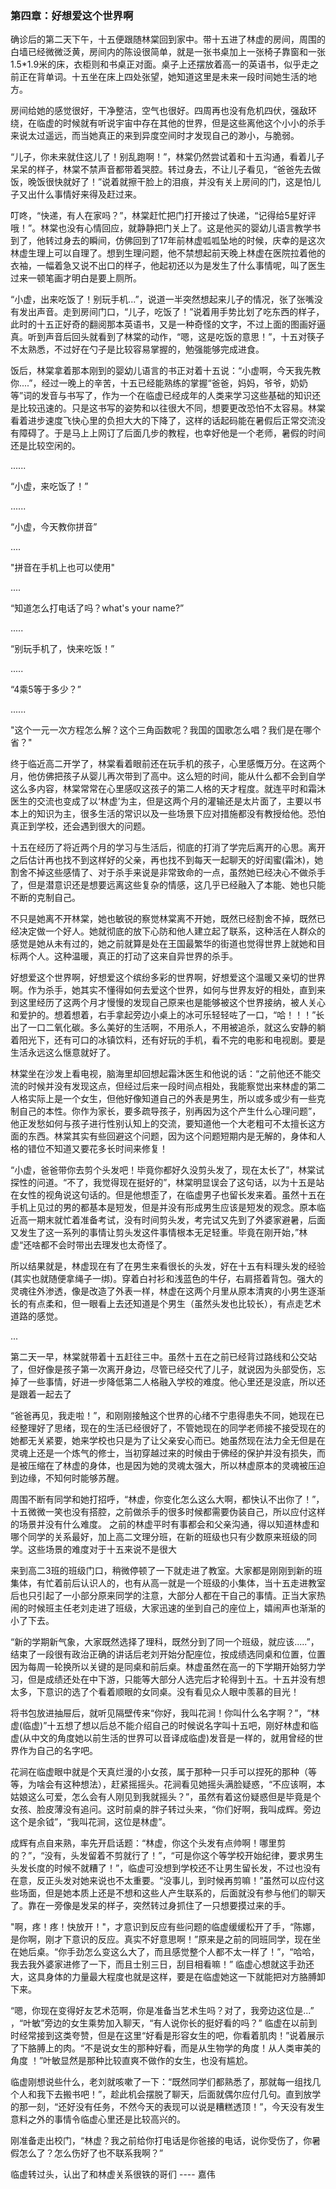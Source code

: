 ### 第四章：好想爱这个世界啊

确诊后的第二天下午，十五便跟随林棠回到家中。带十五进了林虚的房间，周围的白墙已经微微泛黄，房间内的陈设很简单，就是一张书桌加上一张椅子靠窗和一张1.5*1.9米的床，衣柜则和书桌正对面。桌子上还摆放着高一的英语书，似乎走之前正在背单词。十五坐在床上四处张望，她知道这里是未来一段时间她生活的地方。

房间给她的感觉很好，干净整洁，空气也很好。四周再也没有危机四伏，强敌环绕，在临虚的时候就有听说宇宙中存在其他的世界，但是这些离他这个小小的杀手来说太过遥远，而当她真正的来到异度空间时才发现自己的渺小，与脆弱。

“儿子，你未来就住这儿了！别乱跑啊！”，林棠仍然尝试着和十五沟通，看着儿子呆呆的样子，林棠不禁声音都带着哭腔。转过身去，不让儿子看见，“爸爸先去做饭，晚饭很快就好了！”说着就擦干脸上的泪痕，并没有关上房间的门，这是怕儿子又出什么事情好来得及赶过来。

叮咚，“快递，有人在家吗？”，林棠赶忙把门打开接过了快递，“记得给5星好评哦！”。林棠也没有心情回应，就静静把门关上了。这是他买的婴幼儿语言教学书到了，他转过身去的瞬间，仿佛回到了17年前林虚呱呱坠地的时候，庆幸的是这次林虚生理上可以自理了。想到生理问题，他不禁想起前天晚上林虚在医院拉着他的衣袖，一幅着急又说不出口的样子，他起初还以为是发生了什么事情呢，叫了医生过来一顿笔画才明白是要上厕所。

“小虚，出来吃饭了！别玩手机...”，说道一半突然想起来儿子的情况，张了张嘴没有发出声音。走到房间门口，“儿子，吃饭了！”说着用手势比划了吃东西的样子，此时的十五正好奇的翻阅那本英语书，又是一种奇怪的文字，不过上面的图画好逼真。听到声音后回头就看到了林棠的动作，“嗯，这是吃饭的意思！”，十五对筷子不太熟悉，不过好在勺子是比较容易掌握的，勉强能够完成进食。

饭后，林棠拿着那本刚到的婴幼儿语言的书正对着十五说：“小虚啊，今天我先教你....”，经过一晚上的辛苦，十五已经能熟练的掌握“爸爸，妈妈，爷爷，奶奶等”词的发音与书写了，作为一个在临虚已经成年的人类来学习这些基础的知识还是比较迅速的。只是这书写的姿势和以往很大不同，想要更改恐怕不太容易。林棠看着进步速度飞快心里的负担大大的下降了，这样的话起码能在暑假后正常交流没有障碍了。于是马上上网订了后面几步的教程，也幸好他是一个老师，暑假的时间还是比较空闲的。

......

“小虚，来吃饭了！”

......

“小虚，今天教你拼音”

....

"拼音在手机上也可以使用"

....

“知道怎么打电话了吗？what's your name?”

.....

“别玩手机了，快来吃饭！”

.....

“4乘5等于多少？”

......

"这个一元一次方程怎么解？这个三角函数呢？我国的国歌怎么唱？我们是在哪个省？"

终于临近高二开学了，林棠看着眼前还在玩手机的孩子，心里感慨万分。在这两个月，他仿佛把孩子从婴儿再次带到了高中。这么短的时间，能从什么都不会到自学这么多内容，林棠常常在心里感叹这孩子的第二人格的天才程度。就连平时和霜沐医生的交流也变成了以‘林虚’为主，但是这两个月的灌输还是太片面了，主要以书本上的知识为主，很多生活的常识以及一些场景下应对措施都没有教授给他。恐怕真正到学校，还会遇到很大的问题。

十五在经历了将近两个月的学习与生活后，彻底的打消了学完后离开的心思。离开之后估计再也找不到这样好的父亲，再也找不到每天一起聊天的好闺蜜(霜沐)，她割舍不掉这些感情了、对于杀手来说是非常致命的一点，虽然她已经决心不做杀手了，但是潜意识还是想要远离这些复杂的情感，这几乎已经融入了本能、她也只能不断的克制自己。

不只是她离不开林棠，她也敏锐的察觉林棠离不开她，既然已经割舍不掉，既然已经决定做一个好人。她就彻底的放下心防和他人建立起了联系，这种活在人群众的感觉是她从未有过的，她之前就算是处在王国最繁华的街道也觉得世界上就她和目标两个人。这种温暖，真正的打动了这来自异世界的杀手。

好想爱这个世界啊，好想爱这个缤纷多彩的世界啊，好想爱这个温暖又亲切的世界啊。作为杀手，她其实不懂得如何去爱这个世界，如何与世界友好的相处，直到来到这里经历了这两个月才慢慢的发现自己原来也是能够被这个世界接纳，被人关心和爱护的。想着想着，右手拿起旁边小桌上的冰可乐轻轻咗了一口，“哈！！！”长出了一口二氧化碳。多么美好的生活啊，不用杀人，不用被追杀，就这么安静的躺着阳光下，还有可口的冰镇饮料，还有好玩的手机，看不完的电影和电视剧。要是生活永远这么惬意就好了。

林棠坐在沙发上看电视，脑海里却回想起霜沐医生和他说的话：“之前他还不能交流的时候并没有发现这点，但经过后来一段时间点相处，我能察觉出来林虚的第二人格实际上是一个女生，但他好像知道自己的外表是男生，所以或多或少有一些克制自己的本性。你作为家长，要多疏导孩子，别再因为这个产生什么心理问题”，他正发愁如何与孩子进行性别认知上的交流，要知道他一个大老粗可不太擅长这方面的东西。林棠其实有些回避这个问题，因为这个问题短期内是无解的，身体和人格的错位不知道又要花多长时间来修复！

“小虚，爸爸带你去剪个头发吧！毕竟你都好久没剪头发了，现在太长了”，林棠试探性的问道。“不了，我觉得现在挺好的”，林棠明显误会了这句话，以为十五是站在女性的视角说这句话的。但是他想歪了，在临虚男子也留长发来着。虽然十五在手机上见过的男的都基本是短发，但是并没有形成男生应该是短发的观念。原本临近高一期末就忙着准备考试，没有时间剪头发，考完试又先到了外婆家避暑，后面又发生了这一系列的事情让剪头发这件事情根本无足轻重。毕竟在刚开始，”林虚“还啥都不会时带出去理发也太奇怪了。

所以结果就是，林虚现在有了在男生来看很长的头发，好在十五有料理头发的经验(其实也就随便拿绳子一绑)。穿着白衬衫和浅蓝色的牛仔，右肩搭着背包。强大的灵魂往外渗透，像是改造了外表一样，林虚在这两个月里从原本清爽的小男生逐渐长的有点柔和，但一眼看上去还知道是个男生（虽然头发也比较长），有点走艺术道路的感觉。

...

第二天一早，林棠就带着十五赶往三中。虽然十五在之前已经背过路线和公交站了，但好像是孩子第一次离开身边，尽管已经交代了儿子，就说因为头部受伤，忘掉了一些事情，好进一步降低第二人格融入学校的难度。他心里还是没底，所以还是跟着一起去了

“爸爸再见，我走啦！”，和刚刚接触这个世界的心绪不宁患得患失不同，她现在已经整理好了思绪，现在的生活已经很好了，不管她现在的同学老师接不接受现在的她都无关紧要，她来学校也只是为了让父亲安心而已。她虽然现在法力全无但是在灵魂上还是一个炼气的修士，当初穿越过来的时候由于佛经的保护并没有损失，而是被压缩在了林虚的身体，也是因为她的灵魂太强大，所以林虚原本的灵魂被压迫到边缘，不知何时能够苏醒。

周围不断有同学和她打招呼，“林虚，你变化怎么这么大啊，都快认不出你了！”，十五微微一笑也没有搭腔，之前做杀手的很多时候都需要伪装自己，所以应付这样的场景并没有什么难度。 之前的林虚平时有事都会和父亲沟通，得以知道林虚和哪个同学的关系最好，加上高二文理分班，在新的班级也只有少数原来班级的同学。这些场景的难度对于十五来说不是很大

来到高二3班的班级门口，稍微停顿了一下就走进了教室。大家都是刚刚到新的班集体，有忙着前后认识人的，也有从高一就是一个班级的小集体，当十五走进教室后也只引起了一小部分原来同学的注意，大部分人都在干自己的事情。正当大家热闹的时候班主任老刘走进了班级，大家迅速的坐到自己的座位上，嬉闹声也渐渐的小了下去。

“新的学期新气象，大家既然选择了理科，既然分到了同一个班级，就应该.....”，结束了一段很有政治正确的讲话后老刘开始分配座位，按成绩选同桌和位置，位置因为每周一轮换所以关键的是同桌和前后桌。林虚虽然在高一的下学期开始努力学习，但是成绩还处在中下游，只能等大部分人选完后才轮得到十五。十五并没有想太多，下意识的选了个看着顺眼的女同桌。没有看见众人眼中羡慕的目光！

将书包放进抽屉后，就听见隔壁传来“你好，我叫花涧！你叫什么名字啊？”，“林虚(临虚)”十五想了想以后总不能介绍自己的时候说名字叫十五吧，刚好林虚和临虚(从中文的角度她以前生活的世界可以音译成临虚)发音是一样的，就用曾经的世界作为自己的名字吧。

花涧在临虚眼中就是个天真烂漫的小女孩，属于那种一只手可以捏死的那种（等等，为啥会有这种想法），赶紧摇摇头。花涧看见她摇头满脸疑惑，“不应该啊，本姑娘这么可爱，怎么会有人刚见到我就摇头？”，虽然有着这份疑惑但是毕竟是个女孩、脸皮薄没有追问。这时前桌的胖子转过头来，“你们好啊，我叫成辉。旁边这个是余钺”，“我叫花涧，这位是林虚”。

成辉有点自来熟，率先开启话题：“林虚，你这个头发有点帅啊！哪里剪的？”，“没有，头发留着不剪就行了！”，“可是你这个等学校开始纪律，要求男生头发长度的时候不就糟了！”，临虚可没想到学校还不让男生留长发，不过也没有在意，反正头发对她来说也不太重要。“没事儿，到时候再剪嘛！”虽然可以应付这些场面，但是她本质上还是不想和这些人产生联系的，后面就没有参与他们的聊天了。靠在一旁像是发呆的样子，突然转过身抓住了一只想要摸过来的手。

"啊，疼！疼！快放开！"，才意识到反应有些问题的临虚缓缓松开了手，“陈娜，是你啊，刚才下意识的反应。真实不好意思啊！”原来是之前的同班同学，现在坐在她后桌。“你手劲怎么变这么大了，而且感觉整个人都不太一样了！”，“哈哈，我去我外婆家进修了一下，而且士别三日，刮目相看嘛！” 临虚心想就这手劲还大，这具身体的力量最大程度也就是这样，要是在临虚她这一下就能把对方胳膊卸下来。

“嗯，你现在变得好友艺术范啊，你是准备当艺术生吗？对了，我旁边这位是...” ，“叶敏”旁边的女生乘势加入聊天，“有人说你长的挺好看的吗？” 临虚在以前到时经常接到这类夸赞，但是在这里“好看是形容女生的吧，你看着肌肉！”说着展示了下胳膊上的肉。“不是说女生的那种好看，而是从生物学的角度！从人类审美的角度 ！”叶敏显然是那种比较直爽不做作的女生，也没有尴尬。

临虚刚想说些什么，老刘就咳嗽了一下：“既然同学们都熟悉了，那就每一组找几个人和我下去搬书吧！”，趁此机会摆脱了聊天，后面就偶尔应付几句。直到放学的那一刻，“还好没有任务，不然今天的表现可以说是糟糕透顶！”，今天没有发生意料之外的事情令临虚心里还是比较高兴的。

刚准备走出校门，“林虚？我之前给你打电话是你爸接的电话，说你受伤了，你暑假怎么了？怎么伤好了也不联系我啊？”

临虚转过头，认出了和林虚关系很铁的哥们 ---- 嘉伟



